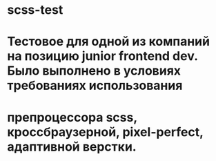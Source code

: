# scss-test
# Тестовое для одной из компаний на позицию junior frontend dev. Было выполнено в условиях требованиях использования 
# препроцессора scss, кроссбраузерной, pixel-perfect, адаптивной  верстки.
#
#
#
